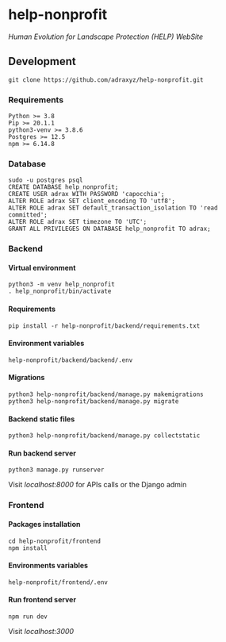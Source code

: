 # help-nonprofit
*Human Evolution for Landscape Protection (HELP) WebSite*
## Development
    git clone https://github.com/adraxyz/help-nonprofit.git
### Requirements
    Python >= 3.8
    Pip >= 20.1.1
    python3-venv >= 3.8.6
    Postgres >= 12.5
    npm >= 6.14.8
### Database
    sudo -u postgres psql
    CREATE DATABASE help_nonprofit;
    CREATE USER adrax WITH PASSWORD 'capocchia';
    ALTER ROLE adrax SET client_encoding TO 'utf8';
    ALTER ROLE adrax SET default_transaction_isolation TO 'read committed';
    ALTER ROLE adrax SET timezone TO 'UTC';
    GRANT ALL PRIVILEGES ON DATABASE help_nonprofit TO adrax;
### Backend
#### Virtual environment
    python3 -m venv help_nonprofit
    . help_nonprofit/bin/activate
#### Requirements
    pip install -r help-nonprofit/backend/requirements.txt
#### Environment variables
    help-nonprofit/backend/backend/.env
#### Migrations
    python3 help-nonprofit/backend/manage.py makemigrations
    python3 help-nonprofit/backend/manage.py migrate
#### Backend static files
    python3 help-nonprofit/backend/manage.py collectstatic
#### Run backend server
    python3 manage.py runserver
Visit *localhost:8000* for APIs calls or the Django admin 
### Frontend
#### Packages installation
    cd help-nonprofit/frontend
    npm install
#### Environments variables
    help-nonprofit/frontend/.env
#### Run frontend server
    npm run dev
Visit *localhost:3000*

    

